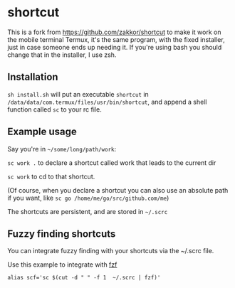 # shortcut
This is a fork from https://github.com/zakkor/shortcut to make it work on the mobile terminal Termux, it's the same program, with the fixed installer, just in case someone ends up needing it. If you're using bash you should change that in the installer, I use zsh.

## Installation

`sh install.sh` will put an executable `shortcut` in `/data/data/com.termux/files/usr/bin/shortcut`, and append a shell function called `sc` to your rc file.

## Example usage

Say you're in `~/some/long/path/work`:

  `sc work .`  to declare a shortcut called work that leads to the current dir

  `sc work`  to cd to that shortcut.

(Of course, when you declare a shortcut you can also use an absolute path if you want, like `sc go /home/me/go/src/github.com/me`)

The shortcuts are persistent, and are stored in `~/.scrc`

## Fuzzy finding shortcuts 

You can integrate fuzzy finding with your shortcuts via the ~/.scrc file. 

Use this example to integrate with [fzf](https://github.com/junegunn/fzf)

`alias scf='sc $(cut -d " " -f 1  ~/.scrc | fzf)'`
